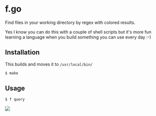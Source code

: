 # f.go

Find files in your working directory by regex with colored results.

Yes I know you can do this with a couple of shell scripts but it's more fun
learning a language when you build something you can use every day :-)

## Installation

This builds and moves it to `/usr/local/bin/`
``` bash
$ make
```

## Usage

``` bash
$ f query
```

![](http://springest-monosnap.s3-website-eu-west-1.amazonaws.com/1._tmux_20131113_220629.jpg)
